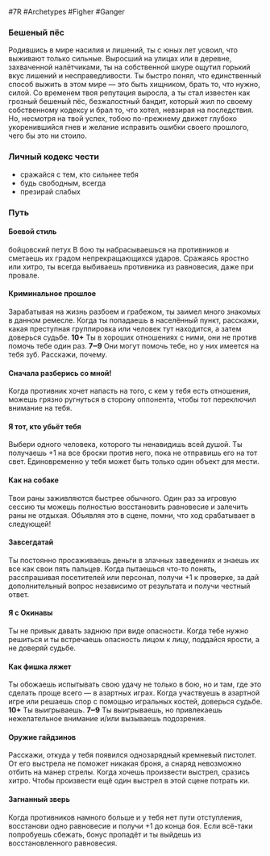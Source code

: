 #7R #Archetypes #Figher #Ganger 

### Бешеный пёс
Родившись в мире насилия и лишений, ты с юных лет усвоил, что выживают только сильные. Выросший на улицах или в деревне, захваченной налётчиками, ты на собственной шкуре ощутил горький вкус лишений и несправедливости. Ты быстро понял, что единственный способ выжить в этом мире — это быть хищником, брать то, что нужно, силой. Со временем твоя репутация выросла, а ты стал известен как грозный бешеный пёс, безжалостный бандит, который жил по своему собственному кодексу и брал то, что хотел, невзирая на последствия. Но, несмотря на твой успех, тобою по-прежнему движет глубоко укоренившийся гнев и желание исправить ошибки своего прошлого, чего бы это ни стоило.

### Личный кодекс чести
- сражайся с тем, кто сильнее тебя
- будь свободным, всегда
- презирай слабых

### Путь
#### Боевой стиль
бойцовский петух В бою ты набрасываешься на противников и сметаешь их градом непрекращающихся ударов. Сражаясь яростно или хитро, ты всегда выбиваешь противника из равновесия, даже при провале. 

#### Криминальное прошлое
Зарабатывая на жизнь разбоем и грабежом, ты заимел много знакомых в данном ремесле. Когда ты попадаешь в населённый пункт, расскажи, какая преступная группировка или человек тут находится, а затем доверься судьбе. 
**10+** Ты в хороших отношениях с ними, они не против помочь тебе один раз.
**7‒9** Они могут помочь тебе, но у них имеется на тебя зуб. Расскажи, почему. 

#### Сначала разберись со мной!
Когда противник хочет напасть на того, с кем у тебя есть отношения, можешь грязно ругнуться в сторону оппонента, чтобы тот переключил внимание на тебя. 

#### Я тот, кто убьёт тебя
Выбери одного человека, которого ты ненавидишь всей душой. Ты получаешь +1 на все броски против него, пока не отправишь его на тот свет. Единовременно у тебя может быть только один объект для мести.

#### Как на собаке
Твои раны заживляются быстрее обычного. Один раз за игровую сессию ты можешь полностью восстановить равновесие и залечить раны не отдыхая. Объявляя это в сцене, помни, что ход срабатывает в следующей! 

#### Завсегдатай
Ты постоянно просаживаешь деньги в злачных заведениях и знаешь их все как свои пять пальцев. Когда пытаешься что-то понять, расспрашивая посетителей или персонал, получи +1 к проверке, за дай дополнительный вопрос независимо от результата и получи честный ответ. 

#### Я с Окинавы
Ты не привык давать заднюю при виде опасности. Когда тебе нужно решиться и ты встречаешь опасность лицом к лицу, поддайся ярости, а не доверяй судьбе. 

#### Как фишка ляжет
Ты обожаешь испытывать свою удачу не только в бою, но и там, где это сделать проще всего — в азартных играх. Когда участвуешь в азартной игре или решаешь спор с помощью игральных костей, доверься судьбе. 
**10+** Ты выигрываешь. 
**7‒9** Ты выигрываешь, но привлекаешь нежелательное внимание и/или вызываешь подозрения. 

#### Оружие гайдзинов
Расскажи, откуда у тебя появился однозарядный кремневый пистолет. От его выстрела не поможет никакая броня, а снаряд невозможно отбить на манер стрелы. Когда хочешь произвести выстрел, сразись хитро. Чтобы произвести ещё один выстрел в этой сцене потрать ки. 

#### Загнанный зверь
Когда противников намного больше и у тебя нет пути отступления, восстанови одно равновесие и получи +1 до конца боя. Если всё-таки попробуешь сбежать, бонус пропадёт и ты выйдешь из восстановленного равновесия.